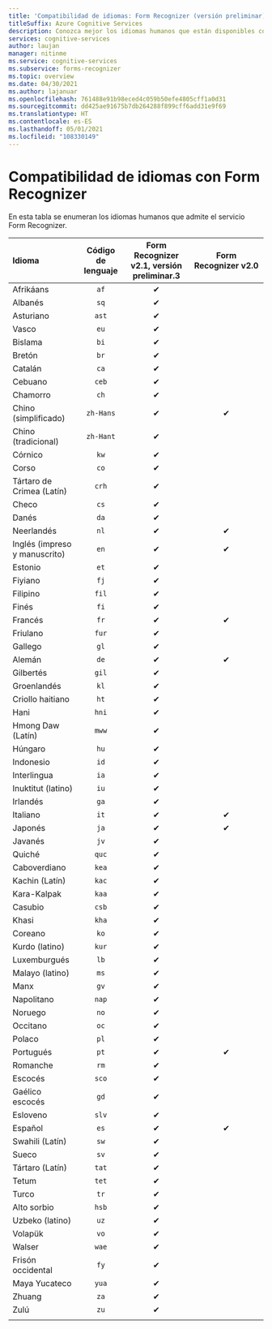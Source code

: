 ```yaml
---
title: 'Compatibilidad de idiomas: Form Recognizer (versión preliminar)'
titleSuffix: Azure Cognitive Services
description: Conozca mejor los idiomas humanos que están disponibles con Form Recognizer.
services: cognitive-services
author: laujan
manager: nitinme
ms.service: cognitive-services
ms.subservice: forms-recognizer
ms.topic: overview
ms.date: 04/30/2021
ms.author: lajanuar
ms.openlocfilehash: 761488e91b98eced4c059b50efe4805cff1a0d31
ms.sourcegitcommit: dd425ae91675b7db264288f899cff6add31e9f69
ms.translationtype: HT
ms.contentlocale: es-ES
ms.lasthandoff: 05/01/2021
ms.locfileid: "108330149"
---
```

# <a name="language-support-for-form-recognizer"></a>Compatibilidad de idiomas con Form Recognizer

En esta tabla se enumeran los idiomas humanos que admite el servicio Form Recognizer.

|Idioma| Código de lenguaje | Form Recognizer v2.1, versión preliminar.3 |Form Recognizer v2.0 | 
|:-----|:----:|:-----:|:---:|
|Afrikáans|`af`| ✔ | |
|Albanés |`sq`| ✔ | |
|Asturiano |`ast`| ✔ | |
|Vasco  |`eu`|  ✔ | |
|Bislama   |`bi`|  ✔ | |
|Bretón    |`br`|  ✔ | |
|Catalán    |`ca`|  ✔ | |
|Cebuano    |`ceb`|  ✔ | |
|Chamorro  |`ch`|  ✔ | |
|Chino (simplificado) | `zh-Hans`|✔ | ✔ |
|Chino (tradicional) | `zh-Hant`|  ✔ | |
|Córnico     |`kw`|  ✔ | |
|Corso      |`co`|  ✔ | |
|Tártaro de Crimea (Latín)  |`crh`| ✔ | |
|Checo | `cs` |  ✔ | |
|Danés | `da` |  ✔ | |
|Neerlandés | `nl` |✔ | ✔ |
|Inglés (impreso y manuscrito) | `en` |✔ | ✔ |
|Estonio  |`et`|  ✔ | |
|Fiyiano |`fj`|  ✔ | |
|Filipino  |`fil`|  ✔ | |
|Finés | `fi` |  ✔ | |
|Francés | `fr` |✔ | ✔ |
|Friulano  | `fur` |  ✔ | |
|Gallego   | `gl` |  ✔ | |
|Alemán | `de` |✔ | ✔ |
|Gilbertés    | `gil` | ✔ | |
|Groenlandés   | `kl` |  ✔ | |
|Criollo haitiano  | `ht` | ✔ | |
|Hani  | `hni` |  ✔ | |
|Hmong Daw (Latín) | `mww` |  ✔ | |
|Húngaro | `hu` |  ✔ | |
|Indonesio   | `id` |  ✔ | |
|Interlingua  | `ia` |  ✔ | |
|Inuktitut (latino)  | `iu`  | ✔ | |
|Irlandés    | `ga` |  ✔ | |
|Italiano | `it` |✔ | ✔ |
|Japonés | `ja` |✔ | ✔ |
|Javanés | `jv` | ✔ | |
|Quiché  | `quc` |  ✔ | |
|Caboverdiano | `kea` |  ✔ | |
|Kachin (Latín) | `kac` | ✔ | |
|Kara-Kalpak | `kaa` |  ✔ | |
|Casubio | `csb` |  ✔ | |
|Khasi  | `kha` |  ✔ | |
|Coreano | `ko` |  ✔ | |
|Kurdo (latino) | `kur` | ✔ | |
|Luxemburgués  | `lb` |  ✔ | |
|Malayo (latino)  | `ms` |  ✔ | |
|Manx  | `gv` |  ✔ | |
|Napolitano   | `nap` |  ✔ | |
|Noruego | `no` |  ✔ | |
|Occitano | `oc` |  ✔ | |
|Polaco | `pl` |  ✔ | |
|Portugués | `pt` |✔ | ✔ |
|Romanche  | `rm` |  ✔ | |
|Escocés  | `sco` | ✔ | |
|Gaélico escocés  | `gd` |  ✔ | |
|Esloveno  | `slv` |  ✔ | |
|Español | `es` |✔ | ✔ |
|Swahili (Latín)  | `sw` | ✔ | |
|Sueco | `sv` | ✔ ||
|Tártaro (Latín)  | `tat` |  ✔ | |
|Tetum    | `tet` |  ✔ | |
|Turco | `tr` |  ✔ | |
|Alto sorbio  | `hsb` |  ✔ | |
|Uzbeko (latino)     | `uz` |  ✔ | |
|Volapük   | `vo` |  ✔ | |
|Walser    | `wae` |  ✔ | |
|Frisón occidental | `fy` | ✔ | |
|Maya Yucateco | `yua` | ✔ | |
|Zhuang | `za` |  ✔ | |
|Zulú  | `zu` |  ✔ | |
||||
